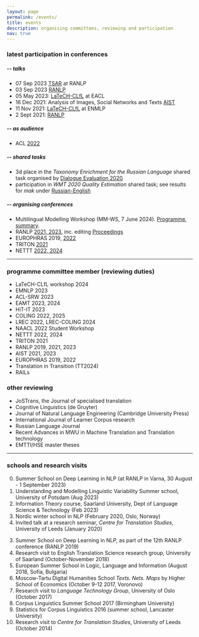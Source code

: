 ```yaml
---
layout: page
permalink: /events/
title: events
description: organising committees, reviewing and participation
nav: true
---
```


### latest participation in conferences
##### -- talks
* 07 Sep 2023 [TSAR](https://tsar-workshop.github.io/program/) at RANLP
* 03 Sep 2023 [RANLP](http://ranlp.org/ranlp2023/index.php/ps04/)
* 05 May 2023: [LaTeCH-CLfL](https://sighum.wordpress.com/events/latech-clfl-2023/) at EACL
* 16 Dec 2021: Analysis of Images, Social Networks and Texts [AIST](https://aistconf.org/)
* 11 Nov 2021: [LaTeCH-CLfL](https://sighum.wordpress.com/events/latech-clfl-2021/) at ENMLP
* 2 Sept 2021: [RANLP](https://ranlp.org/ranlp2021/start.php)

##### -- as audience
* ACL [2022](https://www.2022.aclweb.org/)

##### -- shared tasks
* 3d place in the *Taxonomy Enrichment for the Russian Language* shared task 
organised by [Dialogue Evaluation 2020](https://competitions.codalab.org/competitions/22168#results )
* participation in *WMT 2020 Quality Estimation* shared task;
see results for *mak* under [Russian-English](https://www.statmt.org/wmt20/quality-estimation-task_results.html)

##### -- organising conferences
* Multilingual Modelling Workshop (MM-WS, 7 June 2024). [Programme](https://kunilovskaya.github.io/assets/pdf/anzeige_A3.pdf), [summary](https://kunilovskaya.github.io/assets/pdf/MM-WS_summary.pdf).
* RANLP [2021, 2023](https://ranlp.org/), inc. editing [Proceedings](https://acl-bg.org/proceedings/2023/RANLP%202023/RANLP2023-draft-proceedings.pdf)
* EUROPHRAS 2019, [2022](http://lexytrad.es/europhras2022/)
* TRITON [2021](http://triton-conference.org/home/)
* NETTT [2022, 2024](https://nettt-conference.com/)

---

###  programme committee member (reviewing duties)
* LaTeCH-CLfL workshop 2024
* EMNLP 2023
* ACL-SRW 2023
* EAMT 2023, 2024
* HiT-IT 2023
* COLING 2022, 2025
* LREC 2022, LREC-COLING 2024
* NAACL 2022 Student Workshop
* NETTT 2022, 2024
* TRITON 2021
* RANLP 2019, 2021, 2023
* AIST 2021, 2023
* EUROPHRAS 2019, 2022
* Translation in Transition (TT2024)
* RAILs

### other reviewing
* JoSTrans, the Journal of specialised translation
* Cognitive Linguistics (de Gruyter)
* Journal of Natural Language Engineering (Cambridge University Press)
* International Journal of Learner Corpus research
* Russian Language Journal
* Recent Advances in MWU in Machine Translation and Translation technology
* EMTTI/HSE master theses

---

### schools and research visits
0. Summer School on Deep Learning in NLP (at RANLP in Varna, 30 August - 1 September 2023)
1. Understanding and Modelling Linguistic Variability Summer school, University of Potsdam (Aug 2023)
2. Information Theory course, Saarland University, Dept of Language Science & Technology (Feb 2023)
2. Nordic winter school in NLP (February 2020, Oslo, Norway)
2. Invited talk at a research seminar, *Centre for Translation Studies*, University of Leeds (January 2020)
<!-- invited and attended by Jeremy Munday -->
3. Summer School on Deep Learning in NLP, as part of the 12th RANLP conference (RANLP 2019)
4. Research visit to English Translation Science research group, University of Saarland (October-November 2018)
5. European Summer School in Logic, Language and Information (August 2018, Sofia, Bulgaria)
6. Moscow-Tartu Digital Humanities School *Texts. Nets. Maps* by Higher School of Economics (October 9-12 2017, Voronovo)
7. Research visit to *Language Technology Group*, University of Oslo (October 2017)
8. Corpus Linguistics Summer School 2017 (Birmingham University)
9. Statistics for Corpus Linguistics 2016 (summer school, Lancaster University)
10. Research visit to *Centre for Translation Studies*, University of Leeds (October 2014)
